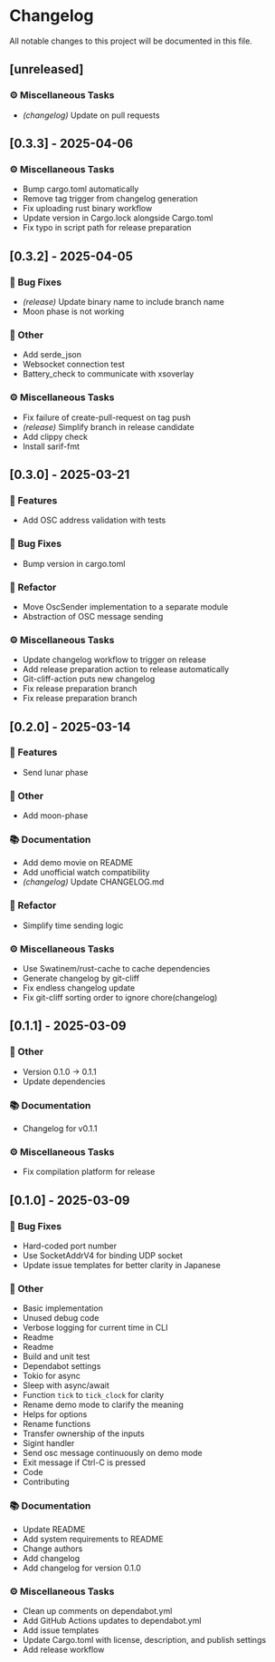 # Changelog

All notable changes to this project will be documented in this file.

## [unreleased]

### ⚙️ Miscellaneous Tasks

- *(changelog)* Update on pull requests

## [0.3.3] - 2025-04-06

### ⚙️ Miscellaneous Tasks

- Bump cargo.toml automatically
- Remove tag trigger from changelog generation
- Fix uploading rust binary workflow
- Update version in Cargo.lock alongside Cargo.toml
- Fix typo in script path for release preparation

## [0.3.2] - 2025-04-05

### 🐛 Bug Fixes

- *(release)* Update binary name to include branch name
- Moon phase is not working

### 💼 Other

- Add serde_json
- Websocket connection test
- Battery_check to communicate with xsoverlay

### ⚙️ Miscellaneous Tasks

- Fix failure of create-pull-request on tag push
- *(release)* Simplify branch in release candidate
- Add clippy check
- Install sarif-fmt

## [0.3.0] - 2025-03-21

### 🚀 Features

- Add OSC address validation with tests

### 🐛 Bug Fixes

- Bump version in cargo.toml

### 🚜 Refactor

- Move OscSender implementation to a separate module
- Abstraction of OSC message sending

### ⚙️ Miscellaneous Tasks

- Update changelog workflow to trigger on release
- Add release preparation action to release automatically
- Git-cliff-action puts new changelog
- Fix release preparation branch
- Fix release preparation branch

## [0.2.0] - 2025-03-14

### 🚀 Features

- Send lunar phase

### 💼 Other

- Add moon-phase

### 📚 Documentation

- Add demo movie on README
- Add unofficial watch compatibility
- *(changelog)* Update CHANGELOG.md

### 🚜 Refactor

- Simplify time sending logic

### ⚙️ Miscellaneous Tasks

- Use Swatinem/rust-cache to cache dependencies
- Generate changelog by git-cliff
- Fix endless changelog update
- Fix git-cliff sorting order to ignore chore(changelog)

## [0.1.1] - 2025-03-09

### 💼 Other

- Version 0.1.0 -> 0.1.1
- Update dependencies

### 📚 Documentation

- Changelog for v0.1.1

### ⚙️ Miscellaneous Tasks

- Fix compilation platform for release

## [0.1.0] - 2025-03-09

### 🐛 Bug Fixes

- Hard-coded port number
- Use SocketAddrV4 for binding UDP socket
- Update issue templates for better clarity in Japanese

### 💼 Other

- Basic implementation
- Unused debug code
- Verbose logging for current time in CLI
- Readme
- Readme
- Build and unit test
- Dependabot settings
- Tokio for async
- Sleep with async/await
- Function `tick` to `tick_clock` for clarity
- Rename demo mode to clarify the meaning
- Helps for options
- Rename functions
- Transfer ownership of the inputs
- Sigint handler
- Send osc message continuously on demo mode
- Exit message if Ctrl-C is pressed
- Code
- Contributing

### 📚 Documentation

- Update README
- Add system requirements to README
- Change authors
- Add changelog
- Add changelog for version 0.1.0

### ⚙️ Miscellaneous Tasks

- Clean up comments on dependabot.yml
- Add GitHub Actions updates to dependabot.yml
- Add issue templates
- Update Cargo.toml with license, description, and publish settings
- Add release workflow

<!-- generated by git-cliff -->
